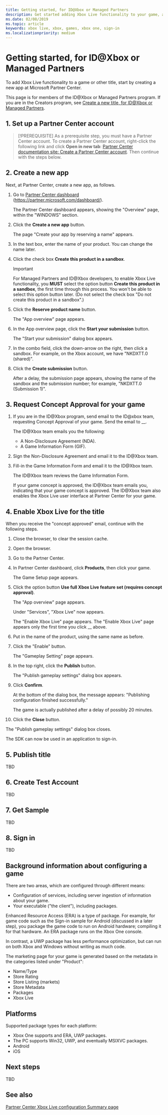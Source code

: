 ```yaml
---
title: Getting started, for ID@Xbox or Managed Partners
description: Get started adding Xbox Live functionality to your game, as a member of the ID@Xbox program or as a Managed Partner.
ms.date: 02/08/2019
ms.topic: article
keywords: xbox live, xbox, games, xbox one, sign-in
ms.localizationpriority: medium
---
```

# Getting started, for ID\@Xbox or Managed Partners

<!-- todo: add screen captures -->

To add Xbox Live functionality to a game or other title, start by creating a new app at Microsoft Partner Center.

This page is for members of the ID@Xbox or Managed Partners program.
If you are in the Creators program, see [Create a new title, for ID@Xbox or Managed Partners](../creators/create-title.md).


## 1. Set up a Partner Center account

   > [!PREREQUISITE]
   > As a prerequisite step, you must have a Partner Center account.
   > To create a Partner Center account, right-click the following link and click **Open in new tab**:
[Partner Center documentation site: Create a Partner Center account](https://docs.microsoft.com/en-us/partner-center/mpn-create-a-partner-center-account).
   >Then continue with the steps below.
   <!--todo: open link in new tab>


<!--===========================================================-->
## 2. Create a new app

Next, at Partner Center, create a new app, as follows.

1. Go to [Partner Center dashboard](https://partner.microsoft.com/dashboard/) (https://partner.microsoft.com/dashboard/).

   The Partner Center dashboard appears, showing the "Overview" page, within the "WINDOWS" section.

2. Click the **Create a new app** button.

   The page "Create your app by reserving a name" appears.

3. In the text box, enter the name of your product.
   You can change the name later.
   <!--
   used:
   GetStartManaged01mihof
   GettingStartedManaged02Greg (confirm).  Pre-approved, to access the post-approval UI.
   -->

4. Click the check box **Create this product in a sandbox**.

   > [!IMPORTANT]
   > For Managed Partners and ID@Xbox developers, to enable Xbox Live functionality, you **MUST** select the option button **Create this product in a sandbox**, the first time through this process. You won't be able to select this option button later.
   > (Do not select the check box "Do not create this product in a sandbox".)

5. Click the **Reserve product name** button.

   The "App overview" page appears.

6. In the App overview page, click the **Start your submission** button.

   The "Start your submission" dialog box appears.

7. In the combo field, click the down-arrow on the right, then click a sandbox. 
   For example, on the Xbox account, we have "NKDXTT.0 (shared)".

8. Click the **Create submission** button.
 
   After a delay, the submission page appears, showing the name of the sandbox and the submission number; for example, "NKDXTT.0 (Submission 1)".


<!--===========================================================-->
## 3. Request Concept Approval for your game

<!-- what if you are a Managed Partner? -->
1. If you are in the ID@Xbox program, send email to the ID@xbox team, requesting Concept Approval of your game.
   Send the email to __.
 
   The ID@Xbox team emails you the following:
   * A Non-Disclosure Agreement (NDA).
   * A Game Information Form (GIF).

2. Sign the Non-Disclosure Agreement and email it to the ID@Xbox team.

3. Fill-in the Game Information Form and email it to the ID@Xbox team.

   The ID@Xbox team reviews the Game Information Form.

   If your game concept is approved, the ID@Xbox team emails you, indicating that your game concept is approved.
   The ID@Xbox team also enables the Xbox Live user interface at Partner Center for your game.


<!--===========================================================-->
## 4. Enable Xbox Live for the title

When you receive the "concept approved" email, continue with the following steps.

1. Close the browser, to clear the session cache.
 
2. Open the browser.

3. Go to the Partner Center.

4. In Partner Center dashboard, click **Products**, then click your game.

   The Game Setup page appears.

5. Click the option button **Use full Xbox Live feature set (requires concept approval)**.

   The "App overview" page appears.

   Under "Services", "Xbox Live" now appears.

   The "Enable Xbox Live" page appears.
   The "Enable Xbox Live" page appears only the first time you click __ above.

6. Put in the name of the product, using the same name as before.

7. Click the "Enable" button.

   The "Gameplay Setting" page appears.

8. In the top right, click the **Publish** button.

   The "Publish gameplay settings" dialog box appears.

9. Click **Confirm**.

   At the bottom of the dialog box, the message appears: "Publishing configuration finished successfully."

   The game is actually published after a delay of possibly 20 minutes.

10. Click the **Close** button.

   The "Publish gameplay settings" dialog box closes.

The SDK can now be used in an application to sign-in.


<!--===========================================================-->
<!-- future UI:
## Choose a sandbox

1. In the "Primary Xbox Live development sandbox" section, select a starting sandbox.

2. Click the **Save** button.

   Xbox Live functionality is now enabled for your game or other title.

   After the first call to Xbox Live APIs, after some 30-45 seconds, the page redirects to the "Gameplay Setting" page, which is your Xbox Live configuration page.

3. On the "Xbox Live" page (the "Create a product in Partner Center" page), click the **Publish** button.

   A <!--"Foo" dialog box appears.-->

<!--
4. Click the **Confirm** button.

   Your game or other title now has Xbox Live configuration in a sandbox, but doesn't have a binary running with the Xbox Live SDK or XDK.

   Your identity configuration information, including the Xbox Live "product identities", is copied into your sandbox for Xbox Live services.
   This only occurs the first time you click Publish (and Confirm) for the game.

   Your game, or the Android Sign-in sample (discussed in a later step), runs in the runtime of the sandbox, after you click the **Publish** button.

   It is now possible for your game to sign-in to Xbox Live services (discussed in a later step).
-->


<!--===========================================================-->
## 5. Publish title

TBD


<!--===========================================================-->
## 6. Create Test Account

TBD


<!--===========================================================-->
## 7. Get Sample

TBD


<!--===========================================================-->
## 8. Sign in

TBD


<!--===========================================================-->
## Background information about configuring a game

There are two areas, which are configured through different means:
*  Configuration of services, including server ingestion of information about your game.
*  Your executable ("the client"), including packages.

Enhanced Resource Access (ERA) is a type of package.
For example, for game code such as the Sign-in sample for Android (discussed in a later step), you package the game code to run on Android hardware; compiling it for that hardware.
An ERA package runs on the Xbox One console.

In contrast, a UWP package has less performance optimization, but can run on both Xbox and Windows without writing as much code.

The marketing page for your game is generated based on the metadata in the categories listed under "Product":
* Name/Type
* Store Rating
* Store Listing (markets)
* Store Metadata
* Packages
* Xbox Live


<!--===========================================================-->
## Platforms

Supported package types for each platform:
* Xbox One supports and ERA, UWP packages.
* The PC supports Win32, UWP, and eventually MSIXVC packages.
* Android
* iOS


<!--===========================================================-->
## Next steps

TBD


<!--===========================================================-->
## See also

[Partner Center Xbox Live configuration Summary page](../../configure-xbl/dev-center/summary.md)

